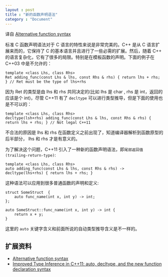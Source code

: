 ```yaml
---
layout : post
title : "新的函数声明语法"
category : "Document"
---
```


译自 [Alternative function syntax](https://en.wikipedia.org/wiki/C%2B%2B11#Alternative_function_syntax)


标准 C 函数声明语法对于 C 语言的特性来说是非常完美的。C++ 是从 C 语言扩展来而的，它保持了 C 的基本语言并且进行了一些必需的扩展。然后，随着 C++ 的语言复杂化，它有了很多的局限。特别是在模板函数的声明。下面的例子在 C++03 中是不允许的：

    template <class Lhs, class Rhs>
    Ret adding_func(const Lhs & lhs, const Rhs & rhs) { return lhs + rhs; } // Ret must be the type of lhs+rhs

因为 Ret 的类型是由 lhs 和 rhs 共同决定的(比如 lhs 是 char , rhs 是 int，返回的应该是个 int)，尽管 C++11 有了 `decltype` 可以进行类型推导，但是下面的使用也是不可以的：

    template <class Lhs, class Rhs>
    decltype(lsh+rhs) adding_func(const Lhs & lhs, const Rhs & rhs) { return lhs + rhs; } // Not legal C++11

不合法的原因是 lhs 和 rhs 在函数定义之前出现了，知道编译器解析到函数原型的后半部分， lhs 和 rhs 才是有意义的。

为了解决这个问题，C++11 引入了一种新的函数声明语法，即`尾部返回值(trailing-return-type)`:

    template <class Lhs, class Rhs>
    auto adding_func(const Lhs & lhs, const Rhs & rhs) -> decltype(lhs+rhs) { return lhs + rhs; }

这种语法可以应用到很多普通函数的声明和定义:

    struct SomeStruct  {
        auto func_name(int x, int y) -> int;
    };
     
    auto SomeStruct::func_name(int x, int y) -> int {
        return x + y;
    }

这里的 `auto` 关键字含义和前面所说的自动类型推导含义是不一样的。

## 扩展资料 ##

+ [Alternative function syntax](https://en.wikipedia.org/wiki/C%2B%2B11#Alternative_function_syntax)
+ [Improved Type Inference in C++11: auto, decltype, and the new function declaration syntax](http://www.cprogramming.com/c++11/c++11-auto-decltype-return-value-after-function.html)
